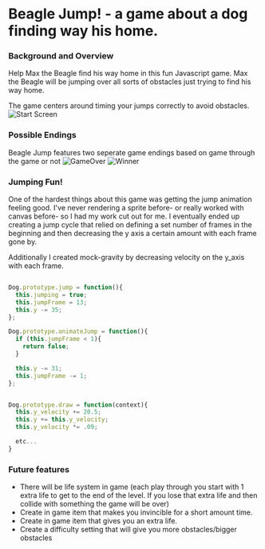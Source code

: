 # Beagle Jump! - a game about a dog finding way his home.

### Background and Overview

Help Max the Beagle find his way home in this fun Javascript game. Max the Beagle will be jumping over all sorts of obstacles just trying to find his way home.

The game centers around timing your jumps correctly to avoid obstacles.
![Start Screen](https://media.giphy.com/media/20IB5CvqMveCZ1mw8V/giphy.gif)

### Possible Endings
Beagle Jump features two seperate game endings based on game through the game or not
![GameOver](https://i.imgur.com/SfuNv1s.png)
![Winner](https://i.imgur.com/F7SpDZG.png)

### Jumping Fun!
One of the hardest things about this game was getting the jump animation feeling good. I've never rendering a sprite before- or really worked with canvas before- so I had my work cut out for me. I eventually ended up creating a jump cycle that relied on defining a set number of frames in the beginning and then decreasing the y axis a certain amount with each frame gone by.

Additionally I created mock-gravity by decreasing velocity on the y_axis with each frame.


```Javascript

Dog.prototype.jump = function(){
  this.jumping = true;
  this.jumpFrame = 13;
  this.y -= 35;
};

Dog.prototype.animateJump = function(){
  if (this.jumpFrame < 1){
    return false;
  }

  this.y -= 31;
  this.jumpFrame -= 1;
};


Dog.prototype.draw = function(context){
  this.y_velocity += 20.5;
  this.y += this.y_velocity;
  this.y_velocity *= .09;

  etc...
}

```

### Future features
 * There will be life system in game (each play through you start with 1 extra life to get to the end of the level. If you lose that extra life and then collide with something the game will be over)
 * Create in game item that makes you invincible for a short amount time.
 * Create in game item that gives you an extra life.
 * Create a difficulty setting that will give you more obstacles/bigger obstacles
